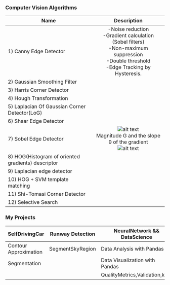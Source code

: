 
### Computer Vision Algorithms

| Name | Description |
|----------------|:-----------------:|
|1) Canny Edge Detector|-Noise reduction<br/>-Gradient calculation (Sobel filters)<br/>-Non-maximum suppression<br/>-Double threshold<br/>-Edge Tracking by  Hysteresis.|
|2) Gaussian Smoothing Filter||
|3) Harris Corner Detector||
|4) Hough Transformation||
|5) Laplacian Of Gaussian Corner Detector(LoG)||
|6) Shaar Edge Detector||
|7) Sobel Edge Detector| ![alt text](https://miro.medium.com/max/276/1*r5Y22pLJjDMl19tcqXseZQ.png)<br/>Magnitude G and the slope θ of the gradient<br/>![alt text](https://miro.medium.com/max/147/1*HmperNZ1AXXNONDbrsJNAg.png) |
|8) HOG(Histogram of oriented gradients) descriptor||
|9) Laplacian edge detector||
|10) HOG + SVM template matching||
|11) Shi-Tomasi Corner Detector||
|12) Selective Search||

### My Projects

| SelfDrivingCar | Runway Detection | NeuralNetwork && DataScience 
|----------------|-----------------|-------------------|
|Contour Approximation|SegmentSkyRegion|Data Analysis with Pandas|
|Segmentation||Data Visualization with Pandas|
|||QualityMetrics,Validation,kNN|






